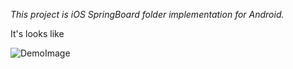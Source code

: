 *This project is iOS SpringBoard folder implementation for Android.*

It's looks like

![DemoImage](https://github.com/douzifly/sbf4android/blob/master/show.gif?raw=true)
